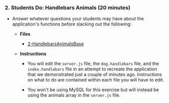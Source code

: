 ### 2. Students Do: Handlebars Animals (20 minutes)

* Answer whatever questions your students may have about the application's functions before slacking out the following:

  * **Files**

    * [2-HandlebarsAnimalsBase](Activities/2-HandlebarsAnimalsBase)

  * **Instructions**

    * You will edit the `server.js` file, the `dog.handlebars` file, and the `index.handlebars` file in an attempt to recreate the application that we demonstrated just a couple of minutes ago. Instructions on what to do are contained within each file you will have to edit.

    * You won't be using MySQL for this exercise but will instead be using the animals array in the `server.js` file.